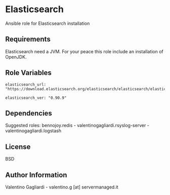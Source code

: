 Elasticsearch
========

Ansible role for Elasticsearch installation

Requirements
------------

Elasticsearch need a JVM. For your peace this role include an installation of OpenJDK.

Role Variables
--------------

	elasticsearch_url: "https://download.elasticsearch.org/elasticsearch/elasticsearch/elasticsearch"

	elasticsearch_ver: "0.90.9"

Dependencies
------------

Suggested roles: bennojoy.redis - valentinogagliardi.rsyslog-server - valentinogagliardi.logstash

License
-------

BSD

Author Information
------------------

Valentino Gagliardi - valentino.g [at] servermanaged.it
